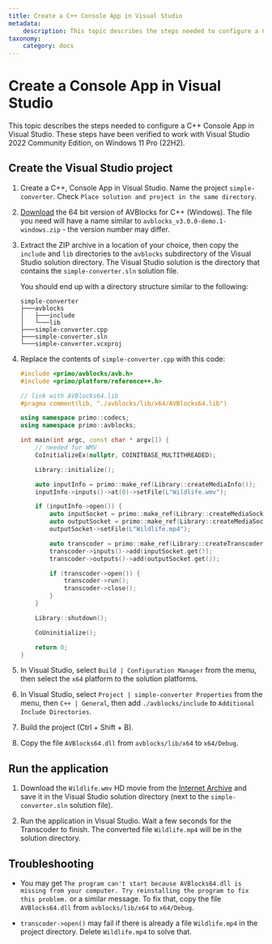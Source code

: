 ```yaml
---
title: Create a C++ Console App in Visual Studio
metadata:
    description: This topic describes the steps needed to configure a C++ console application in Visual Studio.
taxonomy:
    category: docs
---
```


# Create a Console App in Visual Studio

This topic describes the steps needed to configure a C++ Console App in Visual Studio. These steps have been verified to work with Visual Studio 2022 Community Edition, on Windows 11 Pro (22H2).

## Create the Visual Studio project

1. Create a C++, Console App in Visual Studio. Name the project `simple-converter`. Check `Place solution and project in the same directory`. 

2. [Download](https://github.com/avblocks/avblocks-core/releases/) the 64 bit version of AVBlocks for C++ (Windows). The file you need will have a name similar to `avblocks_v3.0.0-demo.1-windows.zip` - the version number may differ. 

3. Extract the ZIP archive in a location of your choice, then copy the `include` and `lib` directories to the `avblocks` subdirectory of the Visual Studio solution directory. The Visual Studio solution is the directory that contains the `simple-converter.sln` solution file.
    
    You should end up with a directory structure similar to the following:

    ```
    simple-converter
    ├───avblocks
    │   ├───include
    │   └───lib
    ├───simple-converter.cpp
    ├───simple-converter.sln
    └───simple-converter.vcxproj
    ```

4. Replace the contents of `simple-converter.cpp` with this code:

    ```cpp
    #include <primo/avblocks/avb.h>
    #include <primo/platform/reference++.h>

    // link with AVBlocks64.lib
    #pragma comment(lib, "./avblocks/lib/x64/AVBlocks64.lib")

    using namespace primo::codecs;
    using namespace primo::avblocks;

    int main(int argc, const char * argv[]) {
        // needed for WMV
        CoInitializeEx(nullptr, COINITBASE_MULTITHREADED);

        Library::initialize();

        auto inputInfo = primo::make_ref(Library::createMediaInfo());
        inputInfo->inputs()->at(0)->setFile(L"Wildlife.wmv");

        if (inputInfo->open()) {
            auto inputSocket = primo::make_ref(Library::createMediaSocket(inputInfo.get()));
            auto outputSocket = primo::make_ref(Library::createMediaSocket(Preset::Video::Generic::MP4::Base_H264_AAC));
            outputSocket->setFile(L"Wildlife.mp4");

            auto transcoder = primo::make_ref(Library::createTranscoder());
            transcoder->inputs()->add(inputSocket.get());
            transcoder->outputs()->add(outputSocket.get());

            if (transcoder->open()) {
                transcoder->run();
                transcoder->close();
            }
        }

        Library::shutdown();

        CoUninitialize();

        return 0;
    }
    ```

5. In Visual Studio, select `Build | Configuration Manager` from the menu, then select the `x64` platform to the solution platforms.

6. In Visual Studio, select `Project | simple-converter Properties` from the menu, then `C++ | General`, then add `./avblocks/include` to `Additional Include Directories`.

7. Build the project (Ctrl + Shift + B).

8. Copy the file `AVBlocks64.dll` from `avblocks/lib/x64` to `x64/Debug`. 

## Run the application

1. Download the `Wildlife.wmv` HD movie from the [Internet Archive](https://archive.org/download/WildlifeHd/Wildlife.wmv) and save it in the Visual Studio solution directory (next to the  `simple-converter.sln` solution file).

2. Run the application in Visual Studio. Wait a few seconds for the Transcoder to finish. The converted file `Wildlife.mp4` will be in the solution directory.   

## Troubleshooting

* You may get `The program can't start because AVBlocks64.dll is missing from your computer. Try reinstalling the program to fix this problem.` or a similar message. To fix that, copy the file `AVBlocks64.dll` from `avblocks/lib/x64` to `x64/Debug`.

* `transcoder->open()` may fail if there is already a file `Wildlife.mp4` in the project directory. Delete `Wildlife.mp4` to solve that.   
